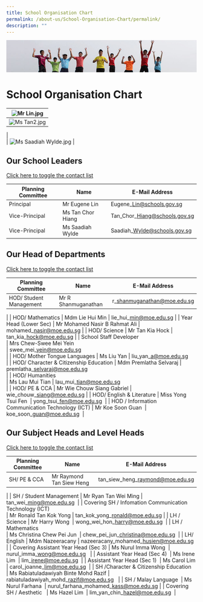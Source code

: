 ```yaml
---
title: School Organisation Chart
permalink: /about-us/School-Organisation-Chart/permalink/
description: ""
---
```

![](/images/Banner.jpg)

School Organisation Chart
=========================

| ![Mr Lin.jpg](https://www.loyangviewsec.moe.edu.sg/qql/slot/u783/School%20%20Info/Org%20Chart/2021/Mr%20Lin.jpg) |
| --- |
| ![Ms Tan2.jpg](https://www.loyangviewsec.moe.edu.sg/qql/slot/u783/School%20%20Info/Org%20Chart/2019/Ms%20Tan2.jpg)
  


 |   
 | ![Ms Saadiah Wylde.jpg](https://www.loyangviewsec.moe.edu.sg/qql/slot/u783/School%20%20Info/Org%20Chart/2021/Ms%20Saadiah%20Wylde.jpg) |

Our School Leaders
------------------

[Click here to toggle the contact list](javascript:void();)

| Planning Committee | Name | E-Mail Address |
| --- | --- | --- |
| Principal | Mr Eugene Lin | Eugene\_Lin@schools.gov.sg |
| Vice-Principal | Ms Tan Chor Hiang | Tan\_Chor\_Hiang@schools.gov.sg |
| Vice-Principal   | Ms Saadiah Wylde  | Saadiah\_Wylde@schools.gov.sg |

  
  

Our Head of Departments
-----------------------

  
[Click here to toggle the contact list](javascript:void();)

| Planning Committee | Name | E-Mail Address |
| --- | --- | --- |
| HOD/ Student Management | Mr R Shanmuganathan | r\_shanmuganathan@moe.edu.sg  
 |
| HOD/ Mathematics | Mdm Lie Hui Min | lie\_hui\_min@moe.edu.sg |
| Year Head (Lower Sec) | Mr Mohamed Nasir B Rahmat Ali | mohamed\_nasir@moe.edu.sg |
| HOD/ Science | Mr Tan Kia Hock | tan\_kia\_hock@moe.edu.sg |
| School Staff Developer  
 | Mrs Chew-Swee Mei Yein  
 | swee\_mei\_yein@moe.edu.sg  
 |
| HOD/ Mother Tongue Languages | Ms Liu Yan | liu\_yan\_a@moe.edu.sg  
 |
| HOD/ Character & Citizenship Education | Mdm Premlatha Selvaraj | premlatha\_selvaraj@moe.edu.sg  
 |
| HOD/ Humanities  
 | Ms Lau Mui Tian | lau\_mui\_tian@moe.edu.sg  
 |
| HOD/ PE & CCA | Mr Wie Chouw Siang Gabriel | wie\_chouw\_siang@moe.edu.sg |
| HOD/ English & Literature | Miss Yong Tsui Fen  | yong\_tsui\_fen@moe.edu.sg  |
| HOD / Information Communication Technology (ICT) | Mr Koe Soon Guan  | koe\_soon\_guan@moe.edu.sg  |

  
  
  

Our Subject Heads and Level Heads
---------------------------------

  
[Click here to toggle the contact list](javascript:void();)

| Planning Committee | Name | E-Mail Address |
| --- | --- | --- |
| SH/ PE & CCA | Mr Raymond Tan Siew Heng | tan\_siew\_heng\_raymond@moe.edu.sg  
 |
| SH / Student Management | Mr Ryan Tan Wei Ming | tan\_wei\_ming@moe.edu.sg  |
| Covering SH / Infomation Communication Technology (ICT)  
 | Mr Ronald Tan Kok Yong | tan\_kok\_yong\_ronald@moe.edu.sg |
| LH / Science | Mr Harry Wong  | wong\_wei\_hon\_harry@moe.edu.sg  |
| LH / Mathematics   
 | Ms Christina Chew Pei Jun  | chew\_pei\_jun\_christina@moe.edu.sg  |
| LH/ English | Mdm Nazeeracany | nazeeracany\_mohamed\_husien@moe.edu.sg |
| Covering Assistant Year Head (Sec 3) | Ms Nurul Imma Wong  | nurul\_imma\_wong@moe.edu.sg   |
| Assistant Year Head (Sec 4)  | Ms Irene Lim  | lim\_irene@moe.edu.sg  |
| Assistant Year Head (Sec 1)  | Ms Carol Lim | carol\_joanne\_lim@moe.edu.sg  |
| SH /Character & Citizenship Education   
 | Ms Rabiatuladawiyah Binte Mohd Razif | rabiatuladawiyah\_mohd\_razif@moe.edu.sg   |
| SH / Malay Language  | Ms Nurul Farhana  | nurul\_farhana\_mohamed\_kass@moe.edu.sg |
| Covering SH / Aesthetic   | Ms Hazel Lim  | lim\_yan\_chin\_hazel@moe.edu.sg  |